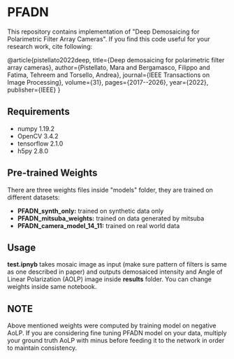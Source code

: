 # PFADN

This repository contains implementation of "Deep Demosaicing for Polarimetric Filter Array Cameras". If you find this code useful for your research work, cite following:

@article{pistellato2022deep,
  title={Deep demosaicing for polarimetric filter array cameras},
  author={Pistellato, Mara and Bergamasco, Filippo and Fatima, Tehreem and Torsello, Andrea},
  journal={IEEE Transactions on Image Processing},
  volume={31},
  pages={2017--2026},
  year={2022},
  publisher={IEEE}
}

## Requirements

- numpy 1.19.2  
- OpenCV 3.4.2  
- tensorflow 2.1.0  
- h5py 2.8.0

## Pre-trained Weights

There are three weights files inside "models" folder, they are trained on different datasets:

- **PFADN_synth_only:** trained on synthetic data only  
- **PFADN_mitsuba_weights:**  trained on data generated by mitsuba  
- **PFADN_camera_model_14_11:** trained on real world data

## Usage

**test.ipnyb** takes mosaic image as input (make sure pattern of filters is same as one described in paper) and outputs demosaiced intensity and Angle of Linear Polarization (AOLP) image inside **results** folder. You can change weights inside same notebook. 

## NOTE

Above mentioned weights were computed by training model on negative AoLP. If you are considering fine tuning PFADN model on your data, multiply your ground truth AoLP with minus before feeding it to the network in order to maintain consistency. 
